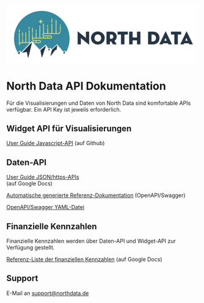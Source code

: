 ![image alt text](logo.png)

# North Data API Dokumentation

Für die Visualisierungen und Daten von North Data sind komfortable APIs verfügbar.
Ein API Key ist jeweils erforderlich.

## Widget API für Visualisierungen 

[User Guide Javascript-API](https://github.com/northdata/api/blob/master/doc/widgetapi-userguide/widgetapi-userguide.md) (auf Github)
      
## Daten-API 

[User Guide JSON/https-APIs](https://docs.google.com/document/d/e/2PACX-1vSMWFpTpwNaHQQXe8V-u8HkneiJRCdrgfvm-YvDZDQGbSSkHA5yqC3IpQqxpZh7_G3n59Lz6fNbrBhn/pub)  
(auf Google Docs)

[Automatische generierte Referenz-Dokumentation](https://www.northdata.de/doc/api/index.html) 
(OpenAPI/Swagger) 

[OpenAPI/Swagger YAML-Datei](swagger.yaml) 

      
## Finanzielle Kennzahlen

Finanzielle Kennzahlen werden über Daten-API und Widget-API zur Verfügung gestellt. 

[Referenz-Liste der finanziellen Kennzahlen](https://docs.google.com/document/d/1im2fkU5ua95lWS1ae19hcBF65Hh38B0vRuzj7cze4Ss/pub) (auf Google Docs)
        
## Support
      
E-Mail an <a href="mailto:support@northdata.de">support@northdata.de</a>
